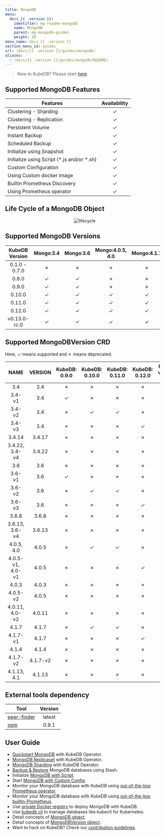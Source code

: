 ```yaml
---
title: MongoDB
menu:
  docs_{{ .version }}:
    identifier: mg-readme-mongodb
    name: MongoDB
    parent: mg-mongodb-guides
    weight: 10
menu_name: docs_{{ .version }}
section_menu_id: guides
url: /docs/{{ .version }}/guides/mongodb/
aliases:
  - /docs/{{ .version }}/guides/mongodb/README/
---
```


> New to KubeDB? Please start [here](/docs/README.md).

## Supported MongoDB Features

|                   Features                   | Availability |
| -------------------------------------------- | :----------: |
| Clustering - Sharding                        |   &#10003;   |
| Clustering - Replication                     |   &#10003;   |
| Persistent Volume                            |   &#10003;   |
| Instant Backup                               |   &#10003;   |
| Scheduled Backup                             |   &#10003;   |
| Initialize using Snapshot                    |   &#10003;   |
| Initialize using Script (\*.js and/or \*.sh) |   &#10003;   |
| Custom Configuration                         |   &#10003;   |
| Using Custom docker image                    |   &#10003;   |
| Builtin Prometheus Discovery                 |   &#10003;   |
| Using Prometheus operator             |   &#10003;   |

## Life Cycle of a MongoDB Object

<p align="center">
  <img alt="lifecycle"  src="/docs/images/mongodb/mgo-lifecycle.png">
</p>

## Supported MongoDB Versions

| KubeDB Version | Mongo:3.4 | Mongo:3.6 | Mongo:4.0.5, 4.0 | Mongo:4.1.7 |
| :------------: | :-------: | :-------: | :--------------: | :---------: |
| 0.1.0 - 0.7.0  | &#10007;  | &#10007;  |     &#10007;     |  &#10007;   |
|     0.8.0      | &#10003;  | &#10003;  |     &#10007;     |  &#10007;   |
|     0.9.0      | &#10003;  | &#10003;  |     &#10007;     |  &#10007;   |
|     0.10.0     | &#10003;  | &#10003;  |     &#10003;     |  &#10003;   |
|     0.11.0     | &#10003;  | &#10003;  |     &#10003;     |  &#10003;   |
|     0.12.0     | &#10003;  | &#10003;  |     &#10003;     |  &#10003;   |
|  v0.13.0-rc.0  | &#10003;  | &#10003;  |     &#10003;     |  &#10003;   |

## Supported MongoDBVersion CRD

Here, &#10003; means supported and &#10007; means deprecated.

|       NAME       | VERSION  | KubeDB: 0.9.0 | KubeDB: 0.10.0 | KubeDB: 0.11.0 | KubeDB: 0.12.0 | KubeDB: v0.13.0-rc.0 |
| :--------------: | :------: | :-----------: | :------------: | :------------: | :------------: | :------------------: |
|       3.4        |   3.4    |   &#10007;    |    &#10007;    |    &#10007;    |    &#10007;    |       &#10007;       |
|      3.4-v1      |   3.4    |   &#10003;    |    &#10007;    |    &#10007;    |    &#10007;    |       &#10007;       |
|      3.4-v2      |   3.4    |   &#10007;    |    &#10003;    |    &#10003;    |    &#10007;    |       &#10007;       |
|      3.4-v3      |   3.4    |   &#10007;    |    &#10007;    |    &#10007;    |    &#10003;    |       &#10003;       |
|      3.4.14      |  3.4.17  |   &#10007;    |    &#10007;    |    &#10007;    |    &#10007;    |       &#10003;       |
|  3.4.22, 3.4-v4  |  3.4.22  |   &#10007;    |    &#10007;    |    &#10007;    |    &#10007;    |       &#10003;       |
|       3.6        |   3.6    |   &#10007;    |    &#10007;    |    &#10007;    |    &#10007;    |       &#10007;       |
|      3.6-v1      |   3.6    |   &#10003;    |    &#10007;    |    &#10007;    |    &#10007;    |       &#10007;       |
|      3.6-v2      |   3.6    |   &#10007;    |    &#10003;    |    &#10003;    |    &#10007;    |       &#10007;       |
|      3.6-v3      |   3.6    |   &#10007;    |    &#10007;    |    &#10007;    |    &#10003;    |       &#10003;       |
|      3.6.8       |  3.6.8   |   &#10007;    |    &#10007;    |    &#10007;    |    &#10007;    |       &#10003;       |
|  3.6.13, 3.6-v4  |  3.6.13  |   &#10007;    |    &#10007;    |    &#10007;    |    &#10007;    |       &#10003;       |
|    4.0.5, 4.0    |  4.0.5   |   &#10007;    |    &#10003;    |    &#10003;    |    &#10007;    |       &#10007;       |
| 4.0.5-v1, 4.0-v1 |  4.0.5   |   &#10007;    |    &#10007;    |    &#10007;    |    &#10003;    |       &#10003;       |
|      4.0.3       |  4.0.3   |   &#10007;    |    &#10007;    |    &#10007;    |    &#10007;    |       &#10003;       |
|     4.0.5-v2     |  4.0.5   |   &#10007;    |    &#10007;    |    &#10007;    |    &#10007;    |       &#10003;       |
|  4.0.11, 4.0-v2  |  4.0.11  |   &#10007;    |    &#10007;    |    &#10007;    |    &#10007;    |       &#10003;       |
|      4.1.7       |  4.1.7   |   &#10007;    |    &#10003;    |    &#10003;    |    &#10007;    |       &#10007;       |
|     4.1.7-v1     |  4.1.7   |   &#10007;    |    &#10007;    |    &#10007;    |    &#10003;    |       &#10003;       |
|      4.1.4       |  4.1.4   |   &#10007;    |    &#10007;    |    &#10007;    |    &#10007;    |       &#10003;       |
|     4.1.7-v2     | 4.1.7-v2 |   &#10007;    |    &#10007;    |    &#10007;    |    &#10007;    |       &#10003;       |
|   4.1.13, 4.1    |  4.1.13  |   &#10007;    |    &#10007;    |    &#10007;    |    &#10007;    |       &#10003;       |

## External tools dependency

| Tool                                                   | Version |
| ------------------------------------------------------ | :-----: |
| [peer-finder](https://github.com/kmodules/peer-finder) | latest  |
| [osm](https://github.com/appscode/osm)                 |  0.9.1  |

## User Guide

- [Quickstart MongoDB](/docs/guides/mongodb/quickstart/quickstart.md) with KubeDB Operator.
- [MongoDB Replicaset](/docs/guides/mongodb/clustering/replicaset.md) with KubeDB Operator.
- [MongoDB Sharding](/docs/guides/mongodb/clustering/sharding.md) with KubeDB Operator.
- [Backup & Restore](/docs/guides/mongodb/backup/stash.md) MongoDB databases using Stash.
- Initialize [MongoDB with Script](/docs/guides/mongodb/initialization/using-script.md).
- Start [MongoDB with Custom Config](/docs/guides/mongodb/configuration/using-custom-config.md).
- Monitor your MongoDB database with KubeDB using [out-of-the-box Prometheus operator](/docs/guides/mongodb/monitoring/using-prometheus-operator.md).
- Monitor your MongoDB database with KubeDB using [out-of-the-box builtin-Prometheus](/docs/guides/mongodb/monitoring/using-builtin-prometheus.md).
- Use [private Docker registry](/docs/guides/mongodb/private-registry/using-private-registry.md) to deploy MongoDB with KubeDB.
- Use [kubedb cli](/docs/guides/mongodb/cli/cli.md) to manage databases like kubectl for Kubernetes.
- Detail concepts of [MongoDB object](/docs/guides/mongodb/concepts/mongodb.md).
- Detail concepts of [MongoDBVersion object](/docs/guides/mongodb/concepts/catalog.md).
- Want to hack on KubeDB? Check our [contribution guidelines](/docs/CONTRIBUTING.md).
